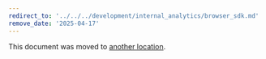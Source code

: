 ```yaml
---
redirect_to: '../../../development/internal_analytics/browser_sdk.md'
remove_date: '2025-04-17'
---
```


<!-- markdownlint-disable -->

This document was moved to [another location](../../../development/internal_analytics/browser_sdk.md).

<!-- This redirect file can be deleted after <2025-04-17>. -->
<!-- Redirects that point to other docs in the same project expire in three months. -->
<!-- Redirects that point to docs in a different project or site (for example, link is not relative and starts with `https:`) expire in one year. -->
<!-- Before deletion, see: https://docs.gitlab.com/ee/development/documentation/redirects.html -->
